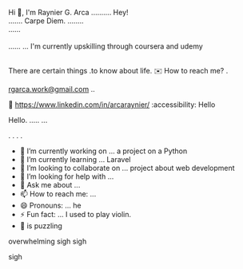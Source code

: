Hi 👋, I'm Raynier G. Arca 
..........
Hey! <br>.......
Carpe Diem.  ........
<br> ......
<br><br>......
...
I'm currently upskilling through coursera and udemy <br> <br>

There are certain things .to know about life.
:envelope: How to reach me? .

rgarca.work@gmail.com ..

📩 https://www.linkedin.com/in/arcaraynier/
:accessibility: Hello


Hello. 
.....
...

. . .
 .

<!--
**arcaraynier/arcaraynier** is a ✨ _special_ ✨ repository because its `README.md` (this file) appears on your GitHub profile.
hello this would be a great day

Here are some ideas to get you started:

you know there are certain things in life that needs to be planned and achieved. 
you can do it self! 

Learn new skill and explore for more!
-->

- 🔭 I’m currently working on ... a project on a Python
- 🌱 I’m currently learning ... Laravel
- 👯 I’m looking to collaborate on ... project about web development  
- 🤔 I’m looking for help with ... 
- 💬 Ask me about ... 
- 📫 How to reach me: ...
- 😄 Pronouns: ... he
- ⚡ Fun fact: ... I used to play violin.
- 🧑 is puzzling

overwhelming 
sigh
sigh

sigh
